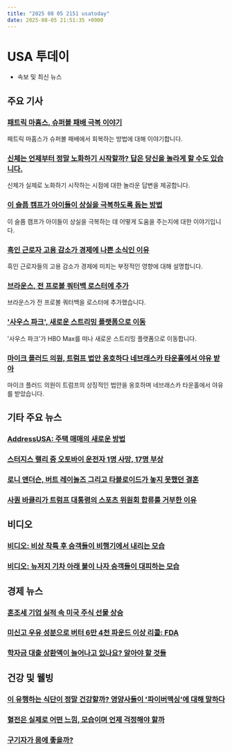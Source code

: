 ```yaml
---
title: "2025 08 05 2151 usatoday"
date: 2025-08-05 21:51:35 +0900
---
```


# USA 투데이
- 속보 및 최신 뉴스

## 주요 기사

### [패트릭 마홈스, 슈퍼볼 패배 극복 이야기](https://www.usatoday.com/story/sports/nfl/columnist/bell/2025/08/05/exclusive-patrick-mahomes-super-bowl-loss/85520938007/)
패트릭 마홈스가 슈퍼볼 패배에서 회복하는 방법에 대해 이야기합니다.

### [신체는 언제부터 정말 노화하기 시작할까? 답은 당신을 놀라게 할 수도 있습니다.](https://www.usatoday.com/story/life/health-wellness/2025/08/04/body-aging-longevity-study/85459814007/)
신체가 실제로 노화하기 시작하는 시점에 대한 놀라운 답변을 제공합니다.

### [이 슬픔 캠프가 아이들이 상실을 극복하도록 돕는 방법](https://www.usatoday.com/story/life/health-wellness/2025/08/05/grief-camp-kids-trauma-healing/85206719007/)
이 슬픔 캠프가 아이들이 상실을 극복하는 데 어떻게 도움을 주는지에 대한 이야기입니다.

### [흑인 근로자 고용 감소가 경제에 나쁜 소식인 이유](https://www.usatoday.com/story/money/2025/08/05/black-unemployment-up-slower-labor-market-economy/85467628007/)
흑인 근로자들의 고용 감소가 경제에 미치는 부정적인 영향에 대해 설명합니다.

### [브라운스, 전 프로볼 쿼터백 로스터에 추가](https://www.usatoday.com/story/sports/nfl/2025/08/04/browns-depth-chart-tyler-huntley-shedeur-sanders/85517942007/)
브라운스가 전 프로볼 쿼터백을 로스터에 추가했습니다.

### ['사우스 파크', 새로운 스트리밍 플랫폼으로 이동](https://www.usatoday.com/story/entertainment/tv/2025/08/04/south-park-hbo-max-paramount/85518439007/)
'사우스 파크'가 HBO Max를 떠나 새로운 스트리밍 플랫폼으로 이동합니다.

### [마이크 플러드 의원, 트럼프 법안 옹호하다 네브래스카 타운홀에서 야유 받아](https://www.usatoday.com/story/news/politics/2025/08/04/mike-flood-donald-trump-town-hall-nebraska/85518190007/)
마이크 플러드 의원이 트럼프의 상징적인 법안을 옹호하며 네브래스카 타운홀에서 야유를 받았습니다.

## 기타 주요 뉴스

### [AddressUSA: 주택 매매의 새로운 방법](https://www.usatoday.com/story/sponsor-story/real-estate-ausa/2025/07/01/introducing-an-innovative-new-destination-for-home-buying-and-selling/82653032007/)

### [스터지스 랠리 중 오토바이 운전자 1명 사망, 17명 부상](https://www.usatoday.com/story/news/nation/2025/08/04/sturgis-motorcycle-rally-crash/85510285007/)

### [로니 앤더슨, 버트 레이놀즈 그리고 타블로이드가 놓지 못했던 결혼](https://www.usatoday.com/story/entertainment/celebrities/2025/08/04/loni-anderson-death-burt-reynolds-marriage/85508982007/)

### [사퀀 바클리가 트럼프 대통령의 스포츠 위원회 합류를 거부한 이유](https://www.usatoday.com/story/sports/nfl/2025/08/04/saquon-barkley-president-trump-sports-council/85514303007/)

## 비디오

### [비디오: 비상 착륙 후 승객들이 비행기에서 내리는 모습](https://www.usatoday.com/story/news/nation/2025/08/04/plane-emergency-landing-florida-highway-video/85508009007/)

### [비디오: 뉴저지 기차 아래 불이 나자 승객들이 대피하는 모습](https://www.usatoday.com/story/news/nation/2025/08/04/fire-train-video-nj-path-nyc/85506290007/)

## 경제 뉴스

### [혼조세 기업 실적 속 미국 주식 선물 상승](https://www.usatoday.com/story/money/markets/2025/08/05/us-stocks-tuesday-earnings/85518861007/)

### [미신고 우유 성분으로 버터 6만 4천 파운드 이상 리콜: FDA](https://www.usatoday.com/story/money/food/2025/08/02/fda-butter-recall/85490532007/)

### [학자금 대출 상환액이 늘어나고 있나요? 알아야 할 것들](https://www.usatoday.com/story/money/2025/08/04/student-loan-interest-resumes-save-plan/85508307007/)

## 건강 및 웰빙

### [이 유행하는 식단이 정말 건강할까? 영양사들이 '파이버맥싱'에 대해 말하다](https://www.usatoday.com/story/life/health-wellness/2025/07/31/fibermaxxing-diet-trend-fiber/85426243007/)

### [혈전은 실제로 어떤 느낌, 모습이며 언제 걱정해야 할까](https://www.usatoday.com/story/life/health-wellness/2025/08/05/what-does-a-blood-clot-feel-like/85459012007/)

### [구기자가 몸에 좋을까?](https://www.usatoday.com/story/life/health-wellness/2025/08/04/are-goji-berries-good-for-you/85234677007/)